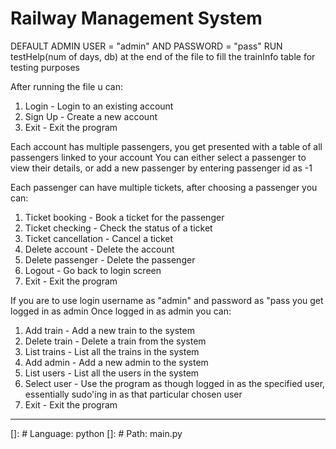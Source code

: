 # Railway Management System

DEFAULT ADMIN USER = "admin" AND PASSWORD = "pass"
RUN testHelp(num of days, db) at the end of the file to fill the trainInfo table for testing purposes

After running the file u can:
1) Login - Login to an existing account
2) Sign Up - Create a new account
3) Exit - Exit the program

Each account has multiple passengers, you get presented with a table of all passengers linked to your account
You can either select a passenger to view their details, or add a new passenger by entering passenger id as -1

Each passenger can have multiple tickets, after choosing a passenger you can:
1) Ticket booking - Book a ticket for the passenger
2) Ticket checking - Check the status of a ticket
3) Ticket cancellation - Cancel a ticket
4) Delete account - Delete the account
5) Delete passenger - Delete the passenger
6) Logout - Go back to login screen
7) Exit - Exit the program

If you are to use login username as "admin" and password as "pass you get logged in as admin
Once logged in as admin you can:
1) Add train - Add a new train to the system
2) Delete train - Delete a train from the system
3) List trains - List all the trains in the system
4) Add admin - Add a new admin to the system
5) List users - List all the users in the system
6) Select user - Use the program as though logged in as the specified user, essentially sudo'ing in as that particular chosen user
7) Exit - Exit the program


-----------------------------------------------------------------------------------------------------------------------

[]: # Language: python
[]: # Path: main.py